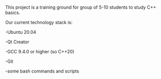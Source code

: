 This project is a training ground for group of 5-10 students to study C++ basics.

Our current technology stack is:

-Ubuntu 20.04

-Qt Creator

-GCC 9.4.0 or higher (so C++20)

-Git

-some bash commands and scripts
